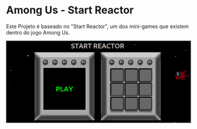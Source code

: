 # Among Us - Start Reactor

Este Projeto é baseado no "Start Reactor", um dos mini-games que existem dentro do jogo Among Us.

<div align="center">
  <img src="https://raw.githubusercontent.com/Willian-Brito/AmongUs-StartReactor/main/print.png" alt="Print do Jogo Among Us" />
</div>
